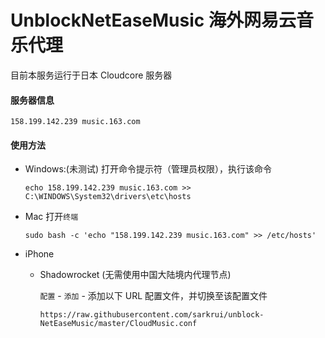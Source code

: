 # UnblockNetEaseMusic 海外网易云音乐代理

目前本服务运行于日本 Cloudcore 服务器

#### 服务器信息
`158.199.142.239 music.163.com`

#### 使用方法

* Windows:(未测试)
  打开命令提示符（管理员权限），执行该命令

  `echo 158.199.142.239 music.163.com >> C:\WINDOWS\System32\drivers\etc\hosts`

* Mac
  打开`终端`

  `sudo bash -c 'echo "158.199.142.239 music.163.com" >> /etc/hosts'`

* iPhone

  * Shadowrocket (无需使用中国大陆境内代理节点)

    `配置` - `添加` - 添加以下 URL 配置文件，并切换至该配置文件

    `https://raw.githubusercontent.com/sarkrui/unblock-NetEaseMusic/master/CloudMusic.conf`
